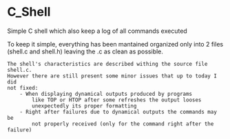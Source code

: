 # C_Shell	
Simple C shell which also keep a log of all commands executed

  To keep it simple, everything has been mantained organized only into
	2 files (shell.c and shell.h) leaving the .c as clean as possible.

	The shell's characteristics are described withing the source file
	shell.c.
	However there are still present some minor issues that up to today I did
	not fixed:
		- When displaying dynamical outputs produced by programs
			like TOP or HTOP after some refreshes the output looses
			unexpectedly its proper formatting
		- Right after failures due to dynamical outputs the commands may be
			not properly received (only for the command right after the failure)


